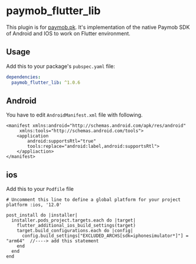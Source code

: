 # paymob_flutter_lib

This plugin is for [paymob.pk](https://docs.paymob.pk/). It's implementation of the native Paymob SDK of Android and IOS to work on Flutter environment.

## Usage

Add this to your package's `pubspec.yaml` file:

```yaml
dependencies:
  paymob_flutter_lib: ^1.0.6
```

## Android

You have to edit `AndroidManifest.xml` file with following.

```manifest
<manifest xmlns:android="http://schemas.android.com/apk/res/android"
     xmlns:tools="http://schemas.android.com/tools">
    <application
        android:supportsRtl="true"
        tools:replace="android:label,android:supportsRtl">
    </appliaction>
</manifest>
```

## ios

Add this to your `Podfile` file

```podfile
# Uncomment this line to define a global platform for your project
platform :ios, '12.0'

post_install do |installer|
  installer.pods_project.targets.each do |target|
    flutter_additional_ios_build_settings(target)
    target.build_configurations.each do |config|
      config.build_settings["EXCLUDED_ARCHS[sdk=iphonesimulator*]"] = "arm64"  //----> add this statement
    end
  end
end

```

